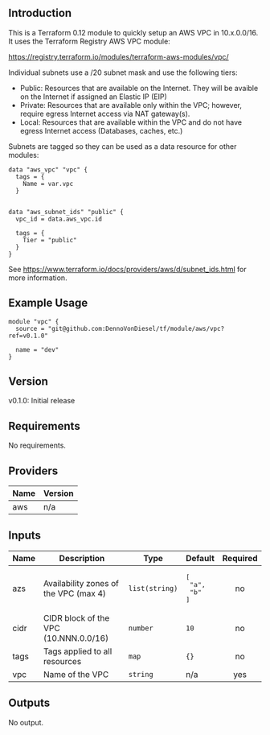 ## Introduction

This is a Terraform 0.12 module to quickly setup an AWS VPC in 10.x.0.0/16. It uses the Terraform Registry AWS VPC module: 

https://registry.terraform.io/modules/terraform-aws-modules/vpc/

Individual subnets use a /20 subnet mask and use the following tiers:

- Public: Resources that are available on the Internet. They will be avaible on the Internet if assigned an Elastic IP (EIP)
- Private: Resources that are available only within the VPC; however, require egress Internet access via NAT gateway(s).
- Local: Resources that are available within the VPC and do not have egress Internet access (Databases, caches, etc.)

Subnets are tagged so they can be used as a data resource for other modules:

```
data "aws_vpc" "vpc" {
  tags = {
    Name = var.vpc
  }


data "aws_subnet_ids" "public" {
  vpc_id = data.aws_vpc.id

  tags = {
    Tier = "public"
  }
}
```

See https://www.terraform.io/docs/providers/aws/d/subnet_ids.html for more information.

## Example Usage

```
module "vpc" {
  source = "git@github.com:DennoVonDiesel/tf/module/aws/vpc?ref=v0.1.0"

  name = "dev"
}
```
## Version

v0.1.0: Initial release

## Requirements

No requirements.

## Providers

| Name | Version |
|------|---------|
| aws | n/a |

## Inputs

| Name | Description | Type | Default | Required |
|------|-------------|------|---------|:--------:|
| azs | Availability zones of the VPC (max 4) | `list(string)` | <pre>[<br>  "a",<br>  "b"<br>]</pre> | no |
| cidr | CIDR block of the VPC (10.NNN.0.0/16) | `number` | `10` | no |
| tags | Tags applied to all resources | `map` | `{}` | no |
| vpc | Name of the VPC | `string` | n/a | yes |

## Outputs

No output.

